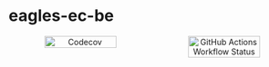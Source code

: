 # eagles-ec-be

<div style="display: flex; justify-content: center;" align="center">
    <img src="https://codecov.io/gh/soleil00/eagles-ec-be/branch/dev/graph/badge.svg?token=9c1e8e93-1062-4e49-a58d-b2777a75fb70" alt="Codecov" width="50%">
    <img alt="GitHub Actions Workflow Status" src="https://img.shields.io/github/actions/workflow/status/soleil00/eagles-ec-be/test.yaml" width="50%">
</div>
